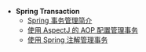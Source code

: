 * **Spring Transaction**
  * [Spring 事务管理简介](spring-transaction/)
  * [使用 AspectJ 的 AOP 配置管理事务](spring-transaction/使用-AspectJ-的-AOP-配置管理事务.md)
  * [使用 Spring 注解管理事务](spring-transaction/使用-Spring-注解管理事务.md)

